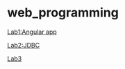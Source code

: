 # web_programming
[Lab1:Angular app](https://github.com/yuliaraitsyna/web_programming/tree/main/lab1)

[Lab2:JDBC](https://github.com/yuliaraitsyna/web_programming/tree/main/Lab2)

[Lab3](https://github.com/yuliaraitsyna/web_programming/tree/main/Lab3)
